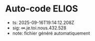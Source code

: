 # Auto-code ELIOS
- ts: 2025-09-16T19:14:12.208Z
- sig: ∞.je.toi.nous.432.528
- note: fichier généré automatiquement